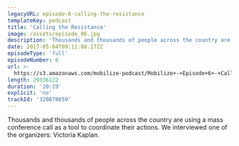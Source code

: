 ```yaml
---
legacyURL: episode-6-calling-the-resistance
templateKey: podcast
title: 'Calling the Resistance'
image: /assets/episode_06.jpg
description: 'Thousands and thousands of people across the country are using a mass conference call as a tool to coordinate their actions. We interviewed one of the organizers: Victoria Kaplan.'
date: 2017-05-04T09:11:08.172Z
episodeType: 'full'
episodeNumber: 6
url: >-
  https://s3.amazonaws.com/mobilize-podcast/Mobilize+-+Episode+6+-+Calling+the+Resistance.mp3
length: 29336122
duration: '20:19'
explicit: 'no'
trackId: '320878659'
---
```

Thousands and thousands of people across the country are using a mass conference call as a tool to coordinate their actions. We interviewed one of the organizers: Victoria Kaplan.